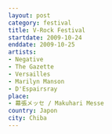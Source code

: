 ```yaml
---
layout: post
category: festival
title: V-Rock Festival
startdate: 2009-10-24
enddate: 2009-10-25
artists: 
- Negative
- The Gazette
- Versailles
- Marilyn Manson
- D'Espairsray
place: 
- 幕張メッセ / Makuhari Messe
country: Japon
city: Chiba
---
```


